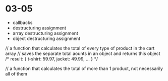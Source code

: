 # 03-05

- callbacks
- destructuring assignment
- array destructuring assignment
- object destructuring assignment


// a function that calculates the total of every type of product in the cart array
// saves the separate total aounts in an object and returns this object
/*
result:
{
    t-shirt: 59.97,
    jacket: 49.99,
    ...
}
*/

// a function that calculates the total of more than 1 product, not necessarily all of them




